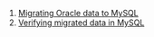 1. [Migrating Oracle data to MySQL](https://github.com/ef10007/Test/blob/master/oracle_to_mysql.sql)
2. [Verifying migrated data in MySQL](https://github.com/ef10007/Test/blob/master/verifying.sql)
